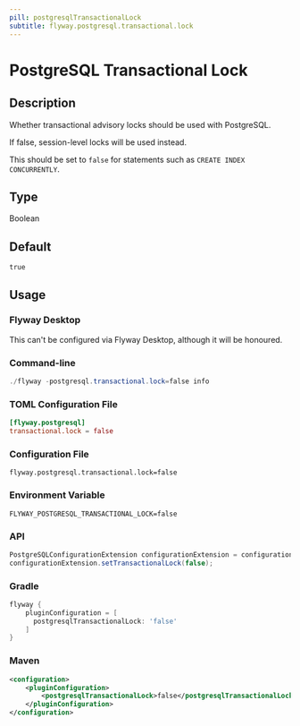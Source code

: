 ```yaml
---
pill: postgresqlTransactionalLock
subtitle: flyway.postgresql.transactional.lock
---
```


# PostgreSQL Transactional Lock

## Description

Whether transactional advisory locks should be used with PostgreSQL.

If false, session-level locks will be used instead.

This should be set to `false` for statements such as `CREATE INDEX CONCURRENTLY`.

## Type

Boolean

## Default

`true`

## Usage

### Flyway Desktop

This can't be configured via Flyway Desktop, although it will be honoured.

### Command-line

```powershell
./flyway -postgresql.transactional.lock=false info
```

### TOML Configuration File

```toml
[flyway.postgresql]
transactional.lock = false
```

### Configuration File

```properties
flyway.postgresql.transactional.lock=false
```

### Environment Variable

```properties
FLYWAY_POSTGRESQL_TRANSACTIONAL_LOCK=false
```

### API

```java
PostgreSQLConfigurationExtension configurationExtension = configuration.getPluginRegister().getPlugin(PostgreSQLConfigurationExtension.class)
configurationExtension.setTransactionalLock(false);
```

### Gradle

```groovy
flyway {
    pluginConfiguration = [
      postgresqlTransactionalLock: 'false'
    ]
}
```

### Maven

```xml
<configuration>
    <pluginConfiguration>
        <postgresqlTransactionalLock>false</postgresqlTransactionalLock>
    </pluginConfiguration>
</configuration>
```
